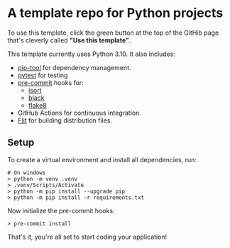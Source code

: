 # A template repo for Python projects

To use this template, click the green button at the top of the GitHib page that's cleverly called **"Use this template"**.

This template currently uses Python 3.10. It also includes:

- [pip-tool](https://pypi.org/project/pip-tools/) for dependency management.
- [pytest](https://docs.pytest.org/en/6.2.x/) for testing
- [pre-commit](https://pre-commit.com/) hooks for:
  - [isort](https://pycqa.github.io/isort/)
  - [black](https://black.readthedocs.io/en/stable/)
  - [flake8](https://flake8.pycqa.org/en/latest/)
- GitHub Actions for continuous integration.
- [Flit](https://flit.readthedocs.io/en/latest/index.html) for building distribution files.

## Setup

To create a virtual environment and install all dependencies, run:

```shell
# On windows
> python -m venv .venv
> .venv/Scripts/Activate
> python -m pip install --upgrade pip
> python -m pip install -r requirements.txt 
```

Now initialize the pre-commit hooks:

```shell
> pre-commit install
```

That's it, you're all set to start coding your application!
